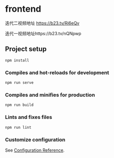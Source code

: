 # frontend
迭代二视频地址 https://b23.tv/Ri6eQv

迭代一视频地址https://b23.tv/nQNpwp

## Project setup
```
npm install
```

### Compiles and hot-reloads for development
```
npm run serve
```

### Compiles and minifies for production
```
npm run build
```

### Lints and fixes files
```
npm run lint
```

### Customize configuration
See [Configuration Reference](https://cli.vuejs.org/config/).
